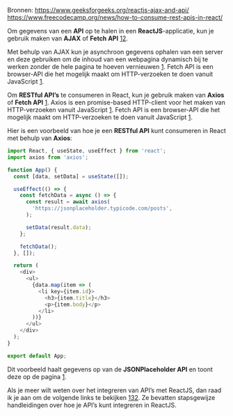 Bronnen:
https://www.geeksforgeeks.org/reactjs-ajax-and-api/
https://www.freecodecamp.org/news/how-to-consume-rest-apis-in-react/

Om gegevens van een **API** op te halen in een **ReactJS**-applicatie, kun je gebruik maken van **AJAX** of **Fetch API** [1](https://www.freecodecamp.org/news/how-to-consume-rest-apis-in-react/)[2](https://www.geeksforgeeks.org/reactjs-ajax-and-api/).

Met behulp van AJAX kun je asynchroon gegevens ophalen van een server en deze gebruiken om de inhoud van een webpagina dynamisch bij te werken zonder de hele pagina te hoeven vernieuwen [1](https://www.freecodecamp.org/news/how-to-consume-rest-apis-in-react/). Fetch API is een browser-API die het mogelijk maakt om HTTP-verzoeken te doen vanuit JavaScript [1](https://www.freecodecamp.org/news/how-to-consume-rest-apis-in-react/).

Om **RESTful API’s** te consumeren in React, kun je gebruik maken van **Axios** of **Fetch API** [1](https://www.freecodecamp.org/news/how-to-consume-rest-apis-in-react/). Axios is een promise-based HTTP-client voor het maken van HTTP-verzoeken vanuit JavaScript [1](https://www.freecodecamp.org/news/how-to-consume-rest-apis-in-react/). Fetch API is een browser-API die het mogelijk maakt om HTTP-verzoeken te doen vanuit JavaScript [1](https://www.freecodecamp.org/news/how-to-consume-rest-apis-in-react/).

Hier is een voorbeeld van hoe je een **RESTful API** kunt consumeren in React met behulp van **Axios**:

```javascript
import React, { useState, useEffect } from 'react';
import axios from 'axios';

function App() {
  const [data, setData] = useState([]);

  useEffect(() => {
    const fetchData = async () => {
      const result = await axios(
        'https://jsonplaceholder.typicode.com/posts',
      );

      setData(result.data);
    };

    fetchData();
  }, []);

  return (
    <div>
      <ul>
        {data.map(item => (
          <li key={item.id}>
            <h3>{item.title}</h3>
            <p>{item.body}</p>
          </li>
        ))}
      </ul>
    </div>
  );
}

export default App;
```

Dit voorbeeld haalt gegevens op van de **JSONPlaceholder API** en toont deze op de pagina [1](https://www.freecodecamp.org/news/how-to-consume-rest-apis-in-react/).

Als je meer wilt weten over het integreren van API’s met ReactJS, dan raad ik je aan om de volgende links te bekijken [1](https://www.freecodecamp.org/news/how-to-consume-rest-apis-in-react/)[3](https://clouddevs.com/react/guide-to-integrating-apis-with-reactjs/)[2](https://www.geeksforgeeks.org/reactjs-ajax-and-api/). Ze bevatten stapsgewijze handleidingen over hoe je API’s kunt integreren in ReactJS.